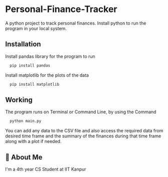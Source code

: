 # Personal-Finance-Tracker
A python project to track personal finances. Install python to run the program in your local system.

## Installation

Install pandas library for the program to run

```bash
  pip install pandas
```

Install matplotlib for the plots of the data

```bash
  pip install matplotlib
```

## Working

The program runs on Terminal or Command Line, by using the Command

```bash
  python main.py
```

You can add any data to the CSV file and also access the required data from desired time frame and the summary of the finances during that time frame along with a plot if needed.

## 🚀 About Me
I'm a 4th year CS Student at IIT Kanpur
